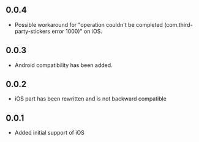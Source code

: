 ## 0.0.4

* Possible workaround for "operation couldn't be completed (com.third-party-stickers error 1000)" on iOS.

## 0.0.3

* Android compatibility has been added.

## 0.0.2

* iOS part has been rewritten and is not backward compatible

## 0.0.1

* Added initial support of iOS
